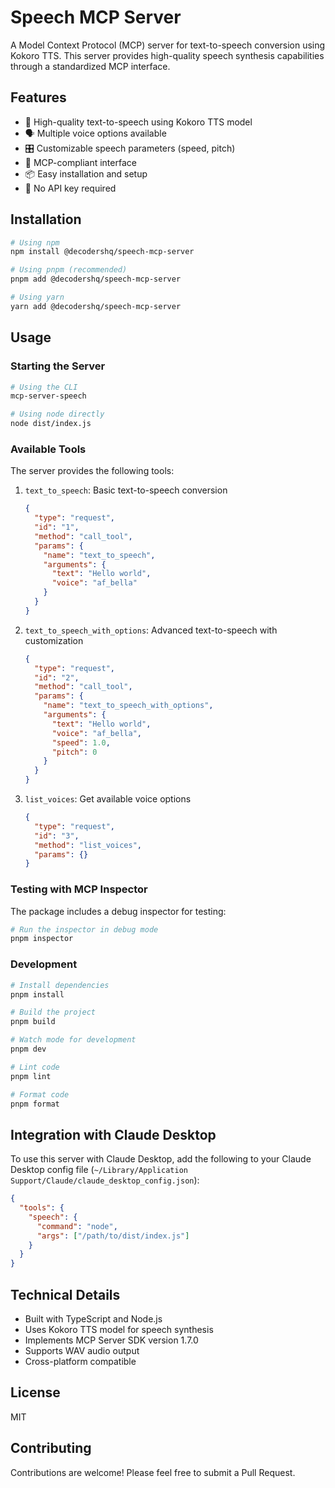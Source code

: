 # Speech MCP Server

A Model Context Protocol (MCP) server for text-to-speech conversion using Kokoro TTS. This server provides high-quality speech synthesis capabilities through a standardized MCP interface.

## Features

- 🎯 High-quality text-to-speech using Kokoro TTS model
- 🗣️ Multiple voice options available
- 🎛️ Customizable speech parameters (speed, pitch)
- 🔌 MCP-compliant interface
- 📦 Easy installation and setup
- 🚀 No API key required

## Installation

```bash
# Using npm
npm install @decodershq/speech-mcp-server

# Using pnpm (recommended)
pnpm add @decodershq/speech-mcp-server

# Using yarn
yarn add @decodershq/speech-mcp-server
```

## Usage

### Starting the Server

```bash
# Using the CLI
mcp-server-speech

# Using node directly
node dist/index.js
```

### Available Tools

The server provides the following tools:

1. `text_to_speech`: Basic text-to-speech conversion
   ```json
   {
     "type": "request",
     "id": "1",
     "method": "call_tool",
     "params": {
       "name": "text_to_speech",
       "arguments": {
         "text": "Hello world",
         "voice": "af_bella"
       }
     }
   }
   ```

2. `text_to_speech_with_options`: Advanced text-to-speech with customization
   ```json
   {
     "type": "request",
     "id": "2",
     "method": "call_tool",
     "params": {
       "name": "text_to_speech_with_options",
       "arguments": {
         "text": "Hello world",
         "voice": "af_bella",
         "speed": 1.0,
         "pitch": 0
       }
     }
   }
   ```

3. `list_voices`: Get available voice options
   ```json
   {
     "type": "request",
     "id": "3",
     "method": "list_voices",
     "params": {}
   }
   ```

### Testing with MCP Inspector

The package includes a debug inspector for testing:

```bash
# Run the inspector in debug mode
pnpm inspector
```

### Development

```bash
# Install dependencies
pnpm install

# Build the project
pnpm build

# Watch mode for development
pnpm dev

# Lint code
pnpm lint

# Format code
pnpm format
```

## Integration with Claude Desktop

To use this server with Claude Desktop, add the following to your Claude Desktop config file (`~/Library/Application Support/Claude/claude_desktop_config.json`):

```json
{
  "tools": {
    "speech": {
      "command": "node",
      "args": ["/path/to/dist/index.js"]
    }
  }
}
```

## Technical Details

- Built with TypeScript and Node.js
- Uses Kokoro TTS model for speech synthesis
- Implements MCP Server SDK version 1.7.0
- Supports WAV audio output
- Cross-platform compatible

## License

MIT

## Contributing

Contributions are welcome! Please feel free to submit a Pull Request. 